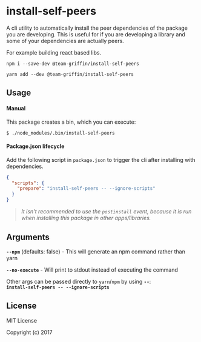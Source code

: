 # install-self-peers

A cli utility to automatically install the peer dependencies of the package you are developing.
This is useful for if you are developing a library and some of your dependencies are actually peers.

For example building react based libs.


```shell
npm i --save-dev @team-griffin/install-self-peers

yarn add --dev @team-griffin/install-self-peers
```

## Usage

#### Manual

This package creates a bin, which you can execute:

```shell
$ ./node_modules/.bin/install-self-peers
```

#### Package.json lifecycle

Add the following script in `package.json` to trigger the cli after installing with dependencies.

```json
{
  "scripts": {
    "prepare": "install-self-peers -- --ignore-scripts"
  }
}
```

> _It isn't recommended to use the `postinstall` event, because it is run when installing this package in other apps/libraries._

## Arguments

**`--npm`** (defaults: false) - This will generate an npm command rather than yarn

**`--no-execute`** - Will print to stdout instead of executing the command

Other args can be passed directly to `yarn`/`npm` by using **`--`**:  
**`install-self-peers -- --ignore-scripts`**

## License

MIT License

Copyright (c) 2017
